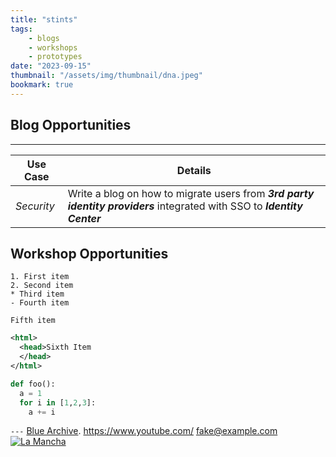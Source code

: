 ```yaml
---
title: "stints"
tags:
    - blogs
    - workshops
    - prototypes
date: "2023-09-15"
thumbnail: "/assets/img/thumbnail/dna.jpeg"
bookmark: true
---
```

<script data-goatcounter="https://rpathangi.goatcounter.com/count"
        async src="//gc.zgo.at/count.js"></script>

## Blog Opportunities
---

|Use Case|Details|
|---|---|
|*Security*|Write a blog on how to migrate users from ***3rd party identity providers*** integrated with SSO to ***Identity Center***|

## Workshop Opportunities

```
1. First item
2. Second item
* Third item
- Fourth item
```
`Fifth item`

```xml
<html>
  <head>Sixth Item
  </head>
</html>
```

```python
def foo():
  a = 1
  for i in [1,2,3]:
    a += i
```

`---`
[Blue Archive](https://bluearchive.nexon.com).
<https://www.youtube.com/>
<fake@example.com>
[![La Mancha](/assets/img/La-Mancha.jpg "La Mancha: Spain, Don Quixote")](https://www.britannica.com/place/La-Mancha)

<script src="https://giscus.app/client.js"
        data-repo="rpathangi/rpathangi.github.io"
        data-repo-id="R_kgDOMw51CA"
        data-category="General"
        data-category-id="DIC_kwDOMw51CM4Cidfb"
        data-mapping="pathname"
        data-strict="0"
        data-reactions-enabled="1"
        data-emit-metadata="0"
        data-input-position="top"
        data-theme="dark"
        data-lang="en"
        data-loading="lazy"
        crossorigin="anonymous"
        async>
</script>